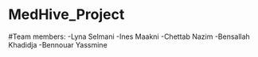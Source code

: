 # MedHive_Project
#Team members:
-Lyna Selmani
-Ines Maakni
-Chettab Nazim
-Bensallah Khadidja
-Bennouar Yassmine
